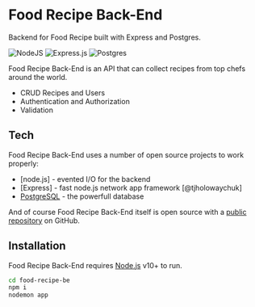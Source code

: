 # Food Recipe Back-End
Backend for Food Recipe built with Express and Postgres.

![NodeJS](https://img.shields.io/badge/node.js-6DA55F?style=for-the-badge&logo=node.js&logoColor=white) ![Express.js](https://img.shields.io/badge/express.js-%23404d59.svg?style=for-the-badge&logo=express&logoColor=%2361DAFB) ![Postgres](https://img.shields.io/badge/postgres-%23316192.svg?style=for-the-badge&logo=postgresql&logoColor=white)

Food Recipe Back-End is an API that can collect recipes from top chefs around the world.

- CRUD Recipes and Users
- Authentication and Authorization
- Validation

## Tech

Food Recipe Back-End uses a number of open source projects to work properly:

- [node.js] - evented I/O for the backend
- [Express] - fast node.js network app framework [@tjholowaychuk]
- [PostgreSQL](https://www.postgresql.org/) - the powerfull database

And of course Food Recipe Back-End itself is open source with a [public repository](https://github.com/alkarim99/food-recipe-be) on GitHub.

## Installation

Food Recipe Back-End requires [Node.js](https://nodejs.org/) v10+ to run.

```sh
cd food-recipe-be
npm i
nodemon app
```
